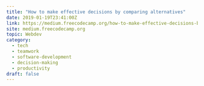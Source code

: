 ```yaml
---
title: "How to make effective decisions by comparing alternatives"
date: 2019-01-19T23:41:00Z
link: https://medium.freecodecamp.org/how-to-make-effective-decisions-by-comparing-alternatives-99ab7d4388bb?source=rss----336d898217ee---4&utm_medium=RSS&utm_source=hune
site: medium.freecodecamp.org
topic: Webdev
category:
  - tech
  - teamwork
  - software-development
  - decision-making
  - productivity
draft: false
---
```

